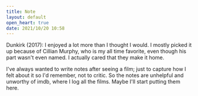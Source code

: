 ```yaml
---
title: Note
layout: default
open_heart: true
date: 2021/10/20 10:58
---
```


Dunkirk (2017): I enjoyed a lot more than I thought I would. I mostly picked it up because of Cillian Murphy, who is my all time favorite, even though his part wasn't even named. I actually cared that they make it home.

I've always wanted to write notes after seeing a film; just to capture how I felt about it so I'd remember, not to critic. So the notes are unhelpful and unworthy of imdb, where I log all the films. Maybe I'll start putting them here.
